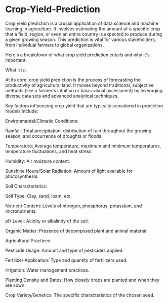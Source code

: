 # Crop-Yield-Prediction
Crop yield prediction is a crucial application of data science and machine learning in agriculture. It involves estimating the amount of a specific crop that a field, region, or even an entire country is expected to produce during a given growing season. This prediction is vital for various stakeholders, from individual farmers to global organizations.

Here's a breakdown of what crop yield prediction entails and why it's important:

What it is:

At its core, crop yield prediction is the process of forecasting the productivity of agricultural land. It moves beyond traditional, subjective methods (like a farmer's intuition or basic visual assessment) by leveraging diverse data sets and advanced analytical techniques.

Key factors influencing crop yield that are typically considered in prediction models include:

Environmental/Climatic Conditions:

Rainfall: Total precipitation, distribution of rain throughout the growing season, and occurrence of droughts or floods.

Temperature: Average temperature, maximum and minimum temperatures, temperature fluctuations, and heat stress.

Humidity: Air moisture content.

Sunshine Hours/Solar Radiation: Amount of light available for photosynthesis.

Soil Characteristics:

Soil Type: Clay, sand, loam, etc.

Nutrient Content: Levels of nitrogen, phosphorus, potassium, and micronutrients.

pH Level: Acidity or alkalinity of the soil.

Organic Matter: Presence of decomposed plant and animal material.

Agricultural Practices:

Pesticide Usage: Amount and type of pesticides applied.

Fertilizer Application: Type and quantity of fertilizers used.

Irrigation: Water management practices.

Planting Density and Dates: How closely crops are planted and when they are sown.

Crop Variety/Genetics: The specific characteristics of the chosen seed.
